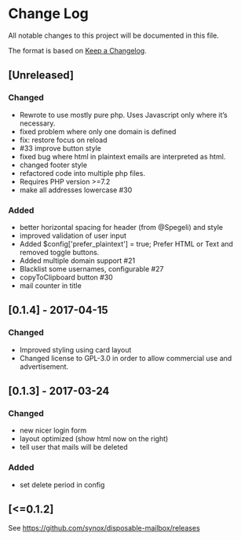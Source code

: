 # Change Log
All notable changes to this project will be documented in this file.

The format is based on [Keep a Changelog](http://keepachangelog.com/).

## [Unreleased]

### Changed
- Rewrote to use mostly pure php. Uses Javascript only where it’s necessary. 
- fixed problem where only one domain is defined
- fix: restore focus on reload
- #33 improve button style
- fixed bug where html in plaintext emails are interpreted as html. 
- changed footer style
- refactored code into multiple php files.
- Requires PHP version  >=7.2
- make all addresses lowercase  #30

### Added 
- better horizontal spacing for header (from @Spegeli) and style
- improved validation of user input
- Added $config['prefer_plaintext'] = true; Prefer HTML or Text and removed toggle buttons.
- Added multiple domain support #21
- Blacklist some usernames, configurable  #27
- copyToClipboard button #30
- mail counter in title

## [0.1.4] - 2017-04-15

### Changed
- Improved styling using card layout
- Changed license to GPL-3.0 in order to allow commercial use and advertisement.

## [0.1.3] - 2017-03-24
### Changed
- new nicer login form
- layout optimized (show html now on the right)
- tell user that mails will be deleted

### Added
- set delete period in config

## [<=0.1.2]
See https://github.com/synox/disposable-mailbox/releases
